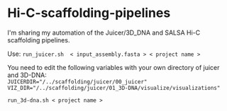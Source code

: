 # Hi-C-scaffolding-pipelines
I'm sharing my automation of the Juicer/3D_DNA and SALSA Hi-C scaffolding pipelines.

Use:
`run_juicer.sh  < input_assembly.fasta > < project name >`
  
  You need to edit the following variables with your own directory of juicer and 3D-DNA:        
`JUICERDIR="/../scaffolding/juicer/00_juicer"       
VIZ_DIR="/../scaffolding/juicer/01_3D-DNA/visualize/visualizations"  `        


`run_3d-dna.sh < project name >`
  
